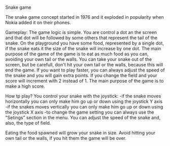 Snake game

The snake game concept started in 1976 and it exploded in popularity when Nokia added it on their phones.

Gameplay:
The game logic is simple. You are control a dot an the screen and that dot will be followed by some others that represent the tail of the snake. On the playground you have some food, represented by a single dot, if the snake eats it the size of the snake will increase by one dot. The main purpose of the game of the game is to eat as much food as you can, avoiding your own tail or the walls. You can take your snake out of the screen, but be carefull, don't hit your own tail or the walls, because this will end the game. If you want to play faster, you can always adjust the speed of the snake and you will gain extra points. If you change the field and your score will increment with 2 instead of 1. The main purpose of the game is to make a high score.


How tp play?
You control your snake with the joystick:
	-if the snake moves horizontally you can only make him go up or down using the joystick Y axis
	-if the snakes moves vertically you can only make him go up or down using the joystick X axis
	-to change the game setting you can always use the "Setings" section in the menu. You can adjust the speed of the snake and, also, the type of field.

Eating the food spawned will grow your snake in size.
Avoid hitting your own tail or the walls, if you hit them the game will be over.


